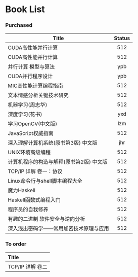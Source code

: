 # Book List


### Purchased 

| Title        | Status |
| ------------ | :----: |
| CUDA高性能并行计算  |  512   |
| CUDA高性能并行计算  |  512   |
| 并行计算 模型与算法   |  ypb   |
| CUDA并行程序设计   |  ypb   |
| MIC高性能计算编程指南 |  512   |
| 文本情感分析关键技术研究 |  512   |
| 机器学习(周志华)              |   512 |
| 深度学习(花书)               |  yxd  |
| 学习OpenCV(中文版)         |   lzm  |
| JavaScript权威指南         |  512  |
| 深入理解计算机系统(原书第3版) 中文版   |  jhr  |
| UNIX环境高级编程             |  512  |
| 计算机程序的构造与解释(原书第2版) 中文版 |  512  |
| TCP/IP 详解 卷一：协议        |  512  |
| Linux命令行与shell脚本编程大全   |  512  |
| 魔力Haskell |  512  |
| Haskell函数式编程入门         |  512  |
| 程序员的自我修养               |  512  |
| 有趣的二进制 软件安全与逆向分析       |  512  |
| 深入浅出密码学——常用加密技术原理与应用   |  512  |

### To order

| Title                  |
| :--------------------- |
| TCP/IP 详解 卷二           |
